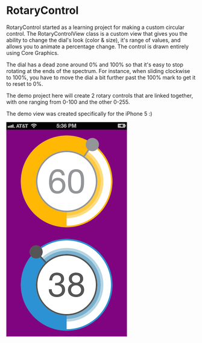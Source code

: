 RotaryControl
=============

RotaryControl started as a learning project for making a custom circular control.  The RotaryControlView class is a custom view that gives you the ability to change the dial's look (color & size), it's range of values, and allows you to animate a percentage change.  The control is drawn entirely using Core Graphics.

The dial has a dead zone around 0% and 100% so that it's easy to stop rotating at the ends of the spectrum.  For instance, when sliding clockwise to 100%, you have to move the dial a bit further past the 100% mark to get it to reset to 0%.

The demo project here will create 2 rotary controls that are linked together, with one ranging from 0-100 and the other 0-255.

The demo view was created specifically for the iPhone 5 :)

![Alt text](/screenshot.png?raw=true "Example of 2 RotaryControlViews")
